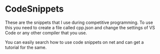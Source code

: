 # CodeSnippets

These are the snippets that I use during competitive programming.
To use this you need to create a file called cpp.json and change the settings of VS Code or any other compiler that you use.

You can easily search how to use code snippets on net and can get a tutorial for the same.
